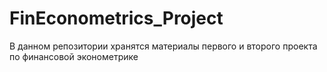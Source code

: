 # FinEconometrics_Project
В данном репозитории хранятся материалы первого и второго проекта по финансовой эконометрике
